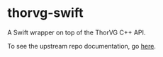 # thorvg-swift
A Swift wrapper on top of the ThorVG C++ API.

To see the upstream repo documentation, go [here](https://github.com/thorvg/thorvg).
